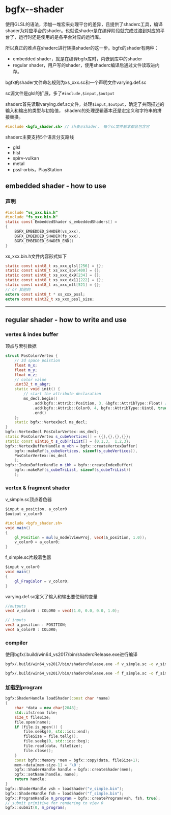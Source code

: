 # bgfx--shader

使用GLSL的语法，添加一堆宏来处理平台的差异，且提供了shaderc工具，编译shader为对应平台的shader。也就说shader是在编译阶段就完成过渡到对应的平台了，运行时还是使用的是各平台对应的运行库。

所以真正的难点在shaderc进行转换shader的这一步。bgfx的shader有两种：

- embedded shader，就是在编译bgfx库时，内嵌到库中的shader
- regular shader，用户写的shader，使用shaderc编译后通过文件读取进内存。

bgfx的shader文件命名规则为xs_xxx.sc和一个声明文件varying.def.sc

sc源文件是glsl的扩展，多了`#include,$input,$output`

shaderc首先读取varying.def.sc文件，处理`$input,$output`，确定了共同描述的输入和输出的类型与初始值， shaderc的处理逻辑基本还是宏定义和字符串的拼接替换。

```c
#include <bgfx_shader.sh> // sh表示shader， 每个sc文件基本都会包含它
```

shaderc主要支持5个语言分支路线

- glsl
- hlsl
- spirv-vulkan
- metal
- pssl-orbis，PlayStation



## embedded shader - how to use 

### 声明
```c
#include "vs_xxx.bin.h"
#include "fs_xxx.bin.h"
static const EmbeddedShader s_embeddedShaders[] = 
{
    BGFX_EMBEDDED_SHADER(vs_xxx),
    BGFX_EMBEDDED_SHADER(fs_xxx),
    BGFX_EMBEDDED_SHADER_END()
}
```
xs_xxx.bin.h文件内容形式如下
```c
static const uint8_t xs_xxx_glsl[256] = {};
static const uint8_t xs_xxx_spv[400] = {};
static const uint8_t xs_xxx_dx9[234] = {};
static const uint8_t xs_xxx_dx11[222] = {};
static const uint8_t xs_xxx_mtl[521] = {};
// or 其他的
extern const uint8_t * xs_xxx_pssl;
extern const uint32_t xs_xxx_pssl_size;
```

***

## regular shader - how to write and use 
###  vertex & index buffer
顶点与索引数据

```c++
struct PosColorVertex {
    // 3d space poistion
    float m_x;
    float m_y;
    float m_z;
    // color value
    uint32_t m_abgr;
    static void init() {
        // start the attribute declaration
        ms_decl.begin()
            .add(bgfx::Attrib::Position, 3, &bgfx::AttribType::Float) // has three float values that denote position
            .add(bgfx::Attrib::Color0, 4, bgfx::AttribType::Uint8, true) // add a uint8 color value that denotes color
            .end()
    };
    static bgfx::VertexDecl ms_decl;
}
bgfx::VertexDecl PosColorVertex::ms_decl;
static PosColorVertex s_cubeVertices[] = {{},{},{},{}};
static const uint16_t s_cubTriList[] = {0,1,3,  1,2,3};
bgfx::VertexBufferHandle m_vbh = bgfx::createVertexBuffer(
    bgfx::makeRef(s_cubeVertices, sizeof(s_cubeVertices)),
    PosColorVertex::ms_decl
    );
bgfx::IndexBufferHandle m_ibh = bgfx::createIndexBuffer(
    bgfx::makeRef(s_cubeTriList, sizeof(s_cubeTriList))
	);
```
### vertex & fragment shader
v_simple.sc顶点着色器 
```glsl
$input a_position, a_color0
$output v_color0

#include <bgfx_shader.sh>
void main()
{
    gl_Position = mul(u_modelViewProj, vec4(a_position, 1.0));
    v_color0 = a_color0;
}
```
f_simple.sc片段着色器
```glsl
$input v_color0
void main()
{
    gl_FragColor = v_color0;
}
```
varying.def.sc定义了输入和输出要使用的变量
```glsl
//outputs 
vec4 v_color0 : COLOR0 = vec4(1.0, 0.0, 0.0, 1.0);

// inputs
vec3 a_position : POSITION;
vec4 a_color0 : COLOR0;
```
### compiler
使用bgfx/.build/win64_vs2017/bin/shadercRelease.exe进行编译
```bat
bgfx/.build/win64_vs2017/bin/shadercRelease.exe -f v_simple.sc -o v_simple.bin --platform windows --type vertex --verbose -i bgfx/src

bgfx/.build/win64_vs2017/bin/shadercRelease.exe -f f_simple.sc -o f_simple.bin --platform windows --type fragmente --verbose -i bgfx/src
```
### 加载到program
```c++
bgfx:ShaderHandle loadShader(const char *name) 
{
	char *data = new char[2048];
    std::ifstream file;
    size_t fileSize;
    file.open(name);
    if (file.is_open()) {
        file.seekg(0, std::ios::end);
        fileSize = file.tellg();
        file.seekg(0, std::ios::beg);
        file.read(data, fileSize);
        file.close();
    }
    const bgfx::Memory *mem = bgfx::copy(data, fileSize+1);
    mem->data[mem-size-1] = '\0';
    bgfx::ShaderHandle handle = bgfx::createShader(mem);
    bgfx::setName(handle, name);
    return handle;
}
bgfx::ShaderHandle vsh = loadShader("v_simple.bin");
bgfx::ShaderHandle fsh = loadShader("f_simple.bin");
bgfx::ProgramHandle m_program = bgfx::createProgram(vsh, fsh, true);
// submit primitive for rendering to view 0
bgfx::submit(0, m_program);
```

